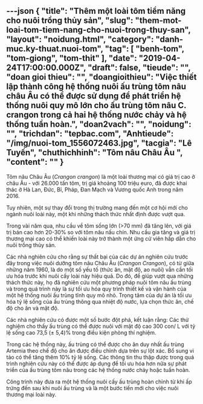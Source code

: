 ---json
{
    "title": "Thêm một loài tôm tiềm năng cho nuôi trồng thủy sản",
    "slug": "them-mot-loai-tom-tiem-nang-cho-nuoi-trong-thuy-san",
    "layout": "noidung.html",
    "category": "danh-muc.ky-thuat.nuoi-tom",
    "tag": [
        "benh-tom",
        "tom-giong",
        "tom-thit"
    ],
    "date": "2019-04-24T17:00:00.000Z",
    "draft": false,
    "tieude": "",
    "doan gioi thieu": "",
    "doangioithieu": "Việc thiết lập thành công hệ thống nuôi ấu trùng tôm nâu châu Âu có thể được sử dụng để phát triển hệ thống nuôi quy mô lớn cho ấu trùng tôm nâu C. crangon trong cả hai hệ thống nước chảy và hệ thống tuần hoàn.",
    "doan2vach": "",
    "noidung": "",
    "trichdan": "tepbac.com",
    "Anhtieude": "/img/nuoi-tom_1556072463.jpg",
    "tacgia": "Lê Tuyến",
    "chuthichhinh": "Tôm nâu Châu Âu ",
    "__content__": ""
}
---
<p>T&ocirc;m n&acirc;u Ch&acirc;u &Acirc;u (<em>Crangon crangon</em>) l&agrave; một lo&agrave;i thương mại c&oacute; gi&aacute; trị cao ở ch&acirc;u &Acirc;u - với 26.000 tấn t&ocirc;m, trị gi&aacute; khoảng 100 triệu euro, đ&atilde; được khai th&aacute;c ở H&agrave; Lan, Đức, Bỉ, Ph&aacute;p, Đan Mạch v&agrave; Vương quốc Anh trong năm 2016.</p>

<p>Tuy nhi&ecirc;n, một sự thay đổi trong thị trường mang đến một cơ hội mới cho ng&agrave;nh nu&ocirc;i lo&agrave;i n&agrave;y, một khi những th&aacute;ch thức nhất định được vượt qua.</p>

<p>Trong v&agrave;i năm qua, nhu cầu về t&ocirc;m sống lớn (&gt;70 mm) đ&atilde; tăng l&ecirc;n, với gi&aacute; trị b&aacute;n cao hơn 20-30% so với t&ocirc;m n&acirc;u nấu ch&iacute;n. Nhu cầu gia tăng v&agrave; gi&aacute; trị thương mại cao c&oacute; thể khiến lo&agrave;i n&agrave;y trở th&agrave;nh một ứng cử vi&ecirc;n hấp dẫn cho nu&ocirc;i trồng thủy sản.</p>

<p>C&aacute;c nh&agrave; nghi&ecirc;n cứu cho rằng sự thất bại của c&aacute;c dự &aacute;n nghi&ecirc;n cứu trước đ&acirc;y trong việc nu&ocirc;i dưỡng t&ocirc;m n&acirc;u Ch&acirc;u &Acirc;u (<em>Crangon Crangon</em>), c&oacute; từ giữa những năm 1960, l&agrave; do một số yếu tố (thức ăn, mật độ, ao nu&ocirc;i) vẫn cần tối ưu h&oacute;a trước khi nu&ocirc;i cấy lo&agrave;i n&agrave;y hiệu quả. Do đ&oacute;, để gi&uacute;p vượt qua những th&aacute;ch thức n&agrave;y, họ đ&atilde; nghi&ecirc;n cứu một phương ph&aacute;p nu&ocirc;i t&ocirc;m n&acirc;u ấu tr&ugrave;ng v&agrave; trong qu&aacute; tr&igrave;nh n&agrave;y l&agrave; sự tối ưu h&oacute;a quy tr&igrave;nh thiết kế v&agrave; vận h&agrave;nh của một hệ thống nu&ocirc;i ấu tr&ugrave;ng tĩnh quy m&ocirc; nhỏ. Trọng t&acirc;m của dự &aacute;n l&agrave; tối ưu h&oacute;a tỷ lệ sống của ấu tr&ugrave;ng th&ocirc;ng qua nhiệt độ nước, lựa chọn thức ăn, chế độ cho ăn v&agrave; mật độ.</p>

<p>C&aacute;c nh&agrave; nghi&ecirc;n cứu c&oacute; được một số bước đột ph&aacute;, kết luận rằng: C&aacute;c thử nghiệm cho thấy ấu tr&ugrave;ng c&oacute; thể được nu&ocirc;i với mật độ cao 300 con/ L với tỷ lệ sống cao 73,5 (&plusmn; 5,4)% trong điều kiện ph&ograve;ng th&iacute; nghiệm.</p>

<p>Trong c&aacute;c hệ thống n&agrave;y, ấu tr&ugrave;ng c&oacute; thể được cho ăn duy nhất ấu tr&ugrave;ng Artemia theo chế độ cho ăn được điều chỉnh dựa tr&ecirc;n sự lột x&aacute;c. Bổ sung vi tảo c&oacute; thể tăng th&ecirc;m 10% tỷ lệ sống. C&aacute;c th&ocirc;ng tin thu thập được trong qu&aacute; tr&igrave;nh nghi&ecirc;n cứu n&agrave;y c&oacute; thể được &aacute;p dụng để tối ưu h&oacute;a hơn nữa sự ph&aacute;t triển của ấu tr&ugrave;ng t&ocirc;m n&acirc;u trong c&aacute;c hệ thống nước chảy hoặc tuần ho&agrave;n.</p>

<p>C&ocirc;ng tr&igrave;nh n&agrave;y đưa ra một hệ thống nu&ocirc;i cấy ấu tr&ugrave;ng ho&agrave;n chỉnh từ khi ấp trứng đến sau khi nu&ocirc;i ấu tr&ugrave;ng v&agrave; l&agrave; một bước tiến mới cho việc nu&ocirc;i thương mại lo&agrave;i n&agrave;y.</p>
